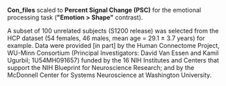 
**Con_files** scaled to **Percent Signal Change (PSC)** for the emotional processing task (**"Emotion > Shape"** contrast).

A subset of 100 unrelated subjects (S1200 release) was selected from the HCP dataset (54 females, 46 males, mean age = 29.1 ± 3.7 years) for example. 
Data were provided [in part] by the Human Connectome Project, WU-Minn Consortium (Principal Investigators: David Van Essen and Kamil Ugurbil; 1U54MH091657) funded by the 16 NIH Institutes and Centers that support the NIH Blueprint for Neuroscience Research; and by the McDonnell Center for Systems Neuroscience at Washington University.
